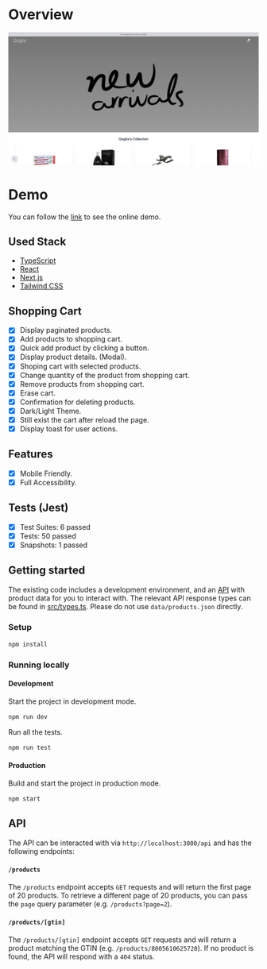 # Overview

![image info](./shopping-cart.png)

# Demo

You can follow the [link](https://www.pavkout.design/) to see the online demo.

## Used Stack

- [TypeScript](https://www.typescriptlang.org/)
- [React](https://reactjs.org/)
- [Next.js](https://nextjs.org/)
- [Tailwind CSS](https://tailwindcss.com/)

## Shopping Cart

- [x] Display paginated products.
- [x] Add products to shopping cart.
- [x] Quick add product by clicking a button.
- [x] Display product details. (Modal).
- [x] Shoping cart with selected products.
- [x] Change quantity of the product from shopping cart.
- [x] Remove products from shopping cart.
- [x] Erase cart.
- [x] Confirmation for deleting products.
- [x] Dark/Light Theme.
- [x] Still exist the cart after reload the page.
- [x] Display toast for user actions.

## Features

- [x] Mobile Friendly.
- [x] Full Accessibility.

## Tests (Jest)

- [x] Test Suites: 6 passed
- [x] Tests: 50 passed
- [x] Snapshots: 1 passed

## Getting started

The existing code includes a development environment, and an [API](#api) with product data for you to interact with. The relevant API response types can be found in [src/types.ts](src/types.ts). Please do not use `data/products.json` directly.

### Setup

```sh
npm install
```

### Running locally

#### Development

Start the project in development mode.

```sh
npm run dev
```

Run all the tests.

```sh
npm run test
```

#### Production

Build and start the project in production mode.

```sh
npm start
```

## API

The API can be interacted with via `http://localhost:3000/api` and has the following endpoints:

#### `/products`

The `/products` endpoint accepts `GET` requests and will return the first page of 20 products. To retrieve a different page of 20 products, you can pass the `page` query parameter (e.g. `/products?page=2`).

#### `/products/[gtin]`

The `/products/[gtin]` endpoint accepts `GET` requests and will return a product matching the GTIN (e.g. `/products/8005610625720`). If no product is found, the API will respond with a `404` status.
